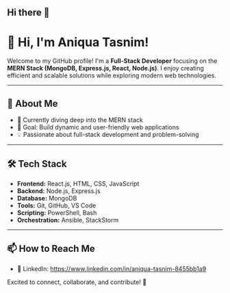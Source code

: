 ## Hi there 👋

<!--
**aniquatasnim/aniquatasnim** is a ✨ _special_ ✨ repository because its `README.md` (this file) appears on your GitHub profile.

Here are some ideas to get you started:

- 🔭 I’m currently working on ...
- 🌱 I’m currently learning ...
- 👯 I’m looking to collaborate on ...
- 🤔 I’m looking for help with ...
- 💬 Ask me about ...
- 📫 How to reach me: ...
- 😄 Pronouns: ...
- ⚡ Fun fact: ...
-->
# 👋 Hi, I'm Aniqua Tasnim!

Welcome to my GitHub profile! I'm a **Full-Stack Developer** focusing on the **MERN Stack (MongoDB, Express.js, React, Node.js)**. I enjoy creating efficient and scalable solutions while exploring modern web technologies.

---

## 🌟 About Me

- 🌱 Currently diving deep into the MERN stack  
- 🎯 Goal: Build dynamic and user-friendly web applications  
- 💡 Passionate about full-stack development and problem-solving  

---

## 🛠️ Tech Stack

- **Frontend:** React.js, HTML, CSS, JavaScript  
- **Backend:** Node.js, Express.js  
- **Database:** MongoDB  
- **Tools:** Git, GitHub, VS Code
- **Scripting:** PowerShell, Bash  
- **Orchestration:** Ansible, StackStorm  

---

## 📫 How to Reach Me    
- 💼 LinkedIn: https://www.linkedin.com/in/aniqua-tasnim-8455bb1a9  

Excited to connect, collaborate, and contribute! 🚀

